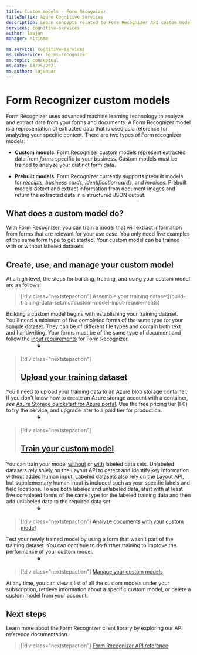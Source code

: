 ```yaml
---
title: Custom models - Form Recognizer
titleSuffix: Azure Cognitive Services
description: Learn concepts related to Form Recognizer API custom models- usage and limits.
services: cognitive-services
author: laujan
manager: nitinme

ms.service: cognitive-services
ms.subservice: forms-recognizer
ms.topic: conceptual
ms.date: 03/25/2021
ms.author: lajanuar
---
```


# Form Recognizer custom models

Form Recognizer uses advanced machine learning technology to analyze and extract data from your forms and documents. A Form Recognizer model is a representation of extracted data that is used as a reference for analyzing your specific content. There are two types of Form recognizer models:

* **Custom models**. Form Recognizer custom models represent extracted data from _forms_ specific to your business. Custom models must be trained to analyze your distinct form data.

* **Prebuilt models**. Form Recognizer currently supports prebuilt models for _receipts, business cards, identification cards_, and _invoices_. Prebuilt models detect and extract information from document images and return the extracted data in a structured JSON output.

## What does a custom model do?

With Form Recognizer, you can train a model that will extract information from forms that are relevant for your use case. You only need five examples of the same form type to get started. Your custom model can be trained with or without labeled datasets.

## Create, use, and manage your custom model

At a high level, the steps for building, training, and using your custom model are as follows:

> [!div class="nextstepaction"]
>Assemble your training dataset](build-training-data-set.md#custom-model-input-requirements)

Building a custom model begins with establishing your training dataset. You'll need a minimum of five completed forms of the same type for your sample dataset. They can be of different file types and contain both text and handwriting. Your forms must be of the same type of document and follow the [input requirements](build-training-data-set.md#custom-model-input-requirements) for Form Recognizer.  
&emsp;&emsp;&emsp;&emsp;&emsp;&emsp;&#129155;

> [!div class="nextstepaction"]
><span></span>
> [<h2>Upload your training dataset</h2>](build-training-data-set.md#upload-your-training-data)

You'll need to upload your training data to an Azure blob storage container. If you don't know how to create an Azure storage account with a container, *see* [Azure Storage quickstart for Azure portal](../../storage/blobs/storage-quickstart-blobs-portal.md). Use the free pricing tier (F0) to try the service, and upgrade later to a paid tier for production.  
&emsp;&emsp;&emsp;&emsp;&emsp;&emsp;&#129155;
> [!div class="nextstepaction"]
>[<h2>Train your custom model](quickstarts/client-library.md#train-a-custom-model)

You can train your model [without](quickstarts/client-library.md#train-a-model-without-labels) or [with](quickstarts/client-library.md#train-a-model-with-labels) labeled data sets. Unlabeled datasets rely solely on the Layout API to detect and identify key information without added human input. Labeled datasets also rely on the Layout API, but supplementary human input is included such as your specific labels and field locations. To use both labeled and unlabeled data, start with at least five completed forms of the same type for the labeled training data and then add unlabeled data to the required data set.  
&emsp;&emsp;&emsp;&emsp;&emsp;&emsp;&#129155;  

>[!div class="nextstepaction"]
>[Analyze documents with your custom model](quickstarts/client-library.md#analyze-forms-with-a-custom-model)

Test your newly trained model by using a form that wasn't part of the training dataset. You can continue to do further training to improve the performance of your custom model.  
&emsp;&emsp;&emsp;&emsp;&emsp;&emsp;&#129155;

> [!div class="nextstepaction"]
>[Manage your custom models](quickstarts/client-library.md#manage-custom-models)

At any time, you can view a list of all the custom models under your subscription, retrieve information about a specific custom model, or delete a custom model from your account.

## Next steps

Learn more about the Form Recognizer client library by exploring our API reference documentation.

> [!div class="nextstepaction"]
> [Form Recognizer API reference](https://westcentralus.dev.cognitive.microsoft.com/docs/services/form-recognizer-api-v2-1-preview-3/operations/AnalyzeWithCustomForm)
>
